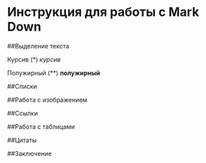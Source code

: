 # Инструкция для работы с Mark Down

##Выделение текста 

Курсив (*)
*курсив*

Полужирный (**)
**полужирный**

##Списки

##Работа с изображением

##Ссылки

##Работа с таблицами

##Цитаты

##Заключение

